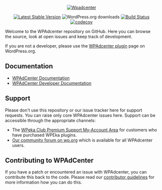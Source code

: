 <p align="center"><a href="https://wpadcenter.com/"><img src="https://wpadcenter.com/wp-content/uploads/2011/11/logo.png" alt="Wpadcenter"></a></p>

<p align="center">
<a href="https://wordpress.org/plugins/wpadcenter/"><img src="https://img.shields.io/wordpress/plugin/v/wpadcenter" alt="Latest Stable Version"></a>
<img src="https://img.shields.io/wordpress/plugin/dt/wpadcenter" alt="WordPress.org downloads">
<a href="https://travis-ci.com/wpeka/wpadcenter"><img src="https://travis-ci.com/wpeka/wpadcenter.svg?branch=trunk" alt="Build Status"></a>
<a href="https://codecov.io/gh/wpeka/wpadcenter"><img src="https://codecov.io/gh/wpeka/wpadcenter/branch/trunk/graph/badge.svg?token=1IY9393BLU" alt="codecov"></a>
</p>

Welcome to the WPAdcenter repository on GitHub. Here you can browse the source, look at open issues and keep track of development.

If you are not a developer, please use the [WPAdcenter plugin](https://wordpress.org/plugins/wpadcenter/) page on WordPress.org.

## Documentation
* [WPAdCenter Documentation](https://docs.wpeka.com/wp-adcenter/)
* [WPAdCenter Developer Documentation](https://github.com/wpeka/wpadcenter/wiki)

## Support
Please don't use this repository or our issue tracker here for support requests. You can raise only core WPAdcenter issues here. Support can be accessible through the appropriate channels:
* The [WPeka Club Premium Support My-Account Area](https://club.wpeka.com/my-account/) for customers who have purchased WPEka plugins.
* [Our community forum on wp.org](https://wordpress.org/support/plugin/wpadcenter/) which is available for all WPAdcenter users.

## Contributing to WPAdCenter
If you have a patch or encountered an issue with WPAdcenter, you can contribute this back to the code. Please read our [contributor guidelines](https://github.com/wpeka/wpadcenter/blob/trunk/.github/CONTRIBUTING.md) for more information how you can do this.
